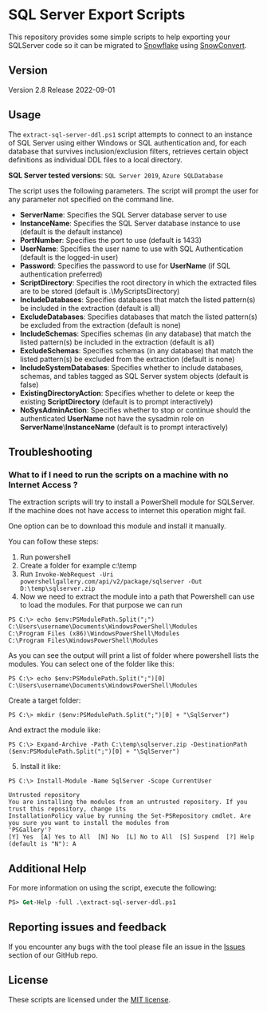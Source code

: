 # SQL Server Export Scripts

This repository provides some simple scripts to help exporting your SQLServer code so it can be migrated to [Snowflake](https://www.snowflake.com/) using [SnowConvert](https://www.mobilize.net/products/database-migrations/snowconvert).

## Version

Version 2.8
Release 2022-09-01

## Usage

The `extract-sql-server-ddl.ps1` script attempts to connect to an instance of SQL Server using either Windows or SQL authentication and, for each database that survives inclusion/exclusion filters, retrieves certain object definitions as individual DDL files to a local directory. 

**SQL Server tested versions**: `SQL Server 2019`, `Azure SQLDatabase`

The script uses the following parameters.  The script will prompt the user for any parameter not specified on the command line.

* **ServerName**: Specifies the SQL Server database server to use
* **InstanceName**: Specifies the SQL Server database instance to use (default is the default instance)
* **PortNumber**: Specifies the port to use (default is 1433)
* **UserName**: Specifies the user name to use with SQL Authentication (default is the logged-in user)
* **Password**: Specifies the password to use for **UserName** (if SQL authentication preferred)
* **ScriptDirectory**: Specifies the root directory in which the extracted files are to be stored (default is .\MyScriptsDirectory)
* **IncludeDatabases**: Specifies databases that match the listed pattern(s) be included in the extraction (default is all)
* **ExcludeDatabases**: Specifies databases that match the listed pattern(s) be excluded from the extraction (default is none)
* **IncludeSchemas**: Specifies schemas (in any database) that match the listed pattern(s) be included in the extraction (default is all)
* **ExcludeSchemas**: Specifies schemas (in any database) that match the listed pattern(s) be excluded from the extraction (default is none)
* **IncludeSystemDatabases**: Specifies whether to include databases, schemas, and tables tagged as SQL Server system objects (default is false)
* **ExistingDirectoryAction**: Specifies whether to delete or keep the existing **ScriptDirectory** (default is to prompt interactively)
* **NoSysAdminAction**: Specifies whether to stop or continue should the authenticated **UserName** not have the sysadmin role on **ServerName**\\**InstanceName** (default is to prompt interactively)

## Troubleshooting

### What to if I need to run the scripts on a machine with no Internet Access ?

The extraction scripts will try to install a PowerShell module for SQLServer. If the machine does not have access to internet this operation might fail.

One option can be to download this module and install it manually.

You can follow these steps:

1. Run powershell
2. Create a folder for example c:\temp
3. Run `Invoke-WebRequest -Uri powershellgallery.com/api/v2/package/sqlserver -Out D:\temp\sqlserver.zip`
4. Now we need to extract the module into a path that Powershell can use to load the modules. For that purpose we can run 
```
PS C:\> echo $env:PSModulePath.Split(";")
C:\Users\username\Documents\WindowsPowerShell\Modules
C:\Program Files (x86)\WindowsPowerShell\Modules
C:\Program Files\WindowsPowerShell\Modules
```
As you can see the output will print a list of folder where powershell lists the modules. 
You can select one of the folder like this:
```
PS C:\> echo $env:PSModulePath.Split(";")[0]
C:\Users\username\Documents\WindowsPowerShell\Modules
```
Create a target folder:
```
PS C:\> mkdir ($env:PSModulePath.Split(";")[0] + "\SqlServer")
```

And extract the module like:
```
PS C:\> Expand-Archive -Path C:\temp\sqlserver.zip -DestinationPath ($env:PSModulePath.Split(";")[0] + "\SqlServer")
```

5. Install it like:
```
PS C:\> Install-Module -Name SqlServer -Scope CurrentUser

Untrusted repository
You are installing the modules from an untrusted repository. If you trust this repository, change its
InstallationPolicy value by running the Set-PSRepository cmdlet. Are you sure you want to install the modules from
'PSGallery'?
[Y] Yes  [A] Yes to All  [N] No  [L] No to All  [S] Suspend  [?] Help (default is "N"): A
```

## Additional Help

For more information on using the script, execute the following:
```ps
PS> Get-Help -full .\extract-sql-server-ddl.ps1
```

## Reporting issues and feedback

If you encounter any bugs with the tool please file an issue in the
[Issues](https://github.com/MobilizeNet/SnowConvertDDLExportScripts/issues) section of our GitHub repo.

## License

These scripts are licensed under the [MIT license](https://github.com/MobilizeNet/SnowConvertDDLExportScripts/blob/main/SQLServer/LICENSE.txt).
